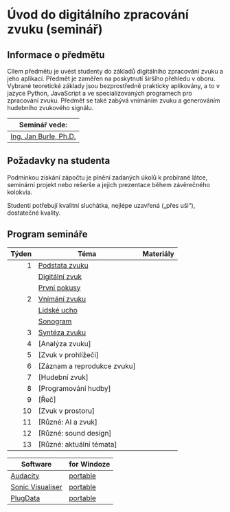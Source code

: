 # Úvod do digitálního zpracování zvuku (seminář)

## Informace o předmětu

Cílem předmětu je uvést studenty do základů digitálního zpracování zvuku a jeho aplikací. Předmět je zaměřen na poskytnutí širšího přehledu v oboru. Vybrané teoretické základy jsou bezprostředně prakticky aplikovány, a to v jazyce Python, JavaScript a ve specializovaných programech pro zpracování zvuku. Předmět se také zabývá vnímáním zvuku a generováním hudebního zvukového signálu.

| Seminář vede:              |
| -------------------------- |
| [Ing. Jan Burle, Ph.D.][1] |

[1]: https://ki.ujep.cz/cs/personalni-slozeni/jan-burle/

## Požadavky na studenta

Podmínkou získání zápočtu je plnění zadaných úkolů k probírané látce, seminární projekt nebo rešerše a jejich prezentace během závěrečného kolokvia.

Studenti potřebují kvalitní sluchátka, nejlépe uzavřená („přes uši“), dostatečné kvality.

## Program semináře

| Týden | Téma                             | Materiály |
| ----: | -------------------------------- | --------- |
|     1 | [Podstata zvuku](./týden/01a.md) |           |
|       | [Digitální zvuk](./týden/01b.md) |           |
|       | [První pokusy](./týden/01c.md)   |           |
|     2 | [Vnímání zvuku](./týden/02a.md)  |           |
|       | [Lidské ucho](./týden/02b.md)    |           |
|       | [Sonogram](./týden/02c.md)       |           |
|     3 | [Syntéza zvuku](./týden/03.md)   |           |
|     4 | [Analýza zvuku]                  |           |
|     5 | [Zvuk v prohlížeči]              |           |
|     6 | [Záznam a reprodukce zvuku]      |           |
|     7 | [Hudební zvuk]                   |           |
|     8 | [Programování hudby]             |           |
|     9 | [Řeč]                            |           |
|    10 | [Zvuk v prostoru]                |           |
|    11 | [Různé: AI a zvuk]               |           |
|    12 | [Různé: sound design]            |           |
|    13 | [Různé: aktuální témata]         |           |

| Software               | for Windoze    |
| ---------------------- | -------------- |
| [Audacity][11]         | [portable][12] |
| [Sonic Visualiser][21] | [portable][22] |
| [PlugData][31]         | [portable][32] |

[11]: https://www.audacityteam.org
[12]: ./sw/Audacity.zip
[21]: https://sonicvisualiser.org/
[22]: ./sw/Sonic%20Visualiser.zip
[31]: https://plugdata.org/
[32]: ./sw/PlugData.zip
